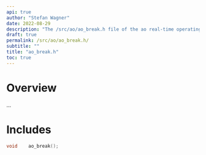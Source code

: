 ```yaml
---
api: true
author: "Stefan Wagner"
date: 2022-08-29
description: "The /src/ao/ao_break.h file of the ao real-time operating system."
draft: true
permalink: /src/ao/ao_break.h/ 
subtitle: ""
title: "ao_break.h"
toc: true
---
```


# Overview

...

# Includes

```c
void    ao_break();

```
